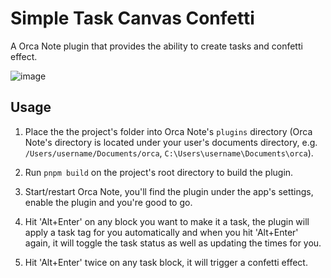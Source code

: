 # Simple Task Canvas Confetti

A Orca Note plugin that provides the ability to create tasks and confetti effect.

![image](https://github.com/user-attachments/assets/eb2f7bd7-d420-4352-93a7-249bed7808e2)

## Usage

1. Place the the project's folder into Orca Note's `plugins` directory (Orca Note's directory is located under your user's documents directory, e.g. `/Users/username/Documents/orca`, `C:\Users\username\Documents\orca`).

2. Run `pnpm build` on the project's root directory to build the plugin.

3. Start/restart Orca Note, you'll find the plugin under the app's settings, enable the plugin and you're good to go.

4. Hit 'Alt+Enter' on any block you want to make it a task, the plugin will apply a task tag for you automatically and when you hit 'Alt+Enter' again, it will toggle the task status as well as updating the times for you.

5. Hit 'Alt+Enter' twice on any task block, it will trigger a confetti effect.
